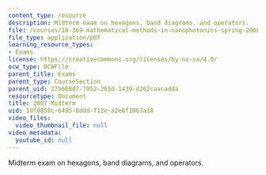 ```yaml
---
content_type: resource
description: Midterm exam on hexagons, band diagrams, and operators.
file: /courses/18-369-mathematical-methods-in-nanophotonics-spring-2008/1df0858c64956ddd712ea2e6f1067a18_midterm_07.pdf
file_type: application/pdf
learning_resource_types:
- Exams
license: https://creativecommons.org/licenses/by-nc-sa/4.0/
ocw_type: OCWFile
parent_title: Exams
parent_type: CourseSection
parent_uid: 27b668d7-7952-265d-1439-d262caacadda
resourcetype: Document
title: 2007 Midterm
uid: 1df0858c-6495-6ddd-712e-a2e6f1067a18
video_files:
  video_thumbnail_file: null
video_metadata:
  youtube_id: null
---
```

Midterm exam on hexagons, band diagrams, and operators.